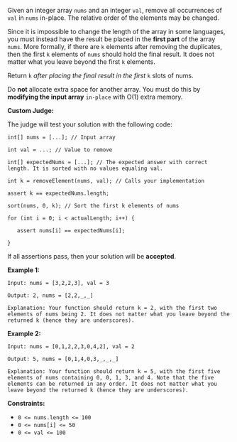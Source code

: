 Given an integer array `nums` and an integer `val`, remove all occurrences of `val` in `nums` in-place. The relative order of the elements may be changed.

Since it is impossible to change the length of the array in some languages, you must instead have the result be placed in the **first part** of the array `nums`. More formally, if there are `k` elements after removing the duplicates, then the first `k` elements of `nums` should hold the final result. It does not matter what you leave beyond the first `k` elements.

Return `k` *after placing the final result in the first* `k` slots of nums.

Do **not** allocate extra space for another array. You must do this by **modifying the input array** `in-place` with O(1) extra memory.

**Custom Judge:**

The judge will test your solution with the following code:

`int[] nums = [...]; // Input array`

`int val = ...; // Value to remove`

`int[] expectedNums = [...]; // The expected answer with correct length. It is sorted with no values equaling val.`

`int k = removeElement(nums, val); // Calls your implementation`

`assert k == expectedNums.length;`

`sort(nums, 0, k); // Sort the first k elements of nums`

`for (int i = 0; i < actualLength; i++) {`

`   assert nums[i] == expectedNums[i];`

`}`

If all assertions pass, then your solution will be **accepted**.
 

**Example 1:**

`Input: nums = [3,2,2,3], val = 3`

`Output: 2, nums = [2,2,_,_]`

`Explanation: Your function should return k = 2, with the first two elements of nums being 2.
It does not matter what you leave beyond the returned k (hence they are underscores).`


**Example 2:**

`Input: nums = [0,1,2,2,3,0,4,2], val = 2`

`Output: 5, nums = [0,1,4,0,3,_,_,_]`

`Explanation: Your function should return k = 5, with the first five elements of nums containing 0, 0, 1, 3, and 4.
Note that the five elements can be returned in any order.
It does not matter what you leave beyond the returned k (hence they are underscores).`
 

**Constraints:**

* `0 <= nums.length <= 100`
* `0 <= nums[i] <= 50`
* `0 <= val <= 100`